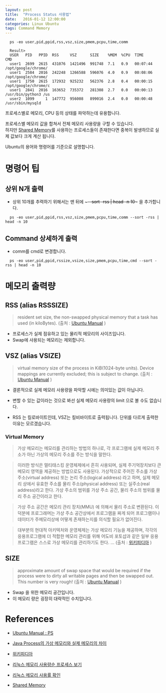 ```yaml
---
layout: post
title:  "Process Status 사용법"
date:   2016-01-12 12:00:00 
categories: Linux Ubuntu
tags: Command Memory
---
```


~~~
  ps -eo user,pid,ppid,rss,vsz,size,pmem,pcpu,time,comm

  Result>
  USER   PID   PPID  RSS     VSZ      SIZE    %MEM  %CPU  TIME      CMD
  user1  2699  2615  431076  1421496  991748  7.1   0.9   00:07:44  /opt/google/chrome/
  user1  2584  2016  242248  1266588  596076  4.0   0.9   00:08:06  /opt/google/chrome/
  user1  1750  2615  172932  925232   562376  2.8   0.4   00:00:15  /opt/google/chrome/c
  user1  2841  2016  163652  735372   281308  2.7   0.0   00:00:13  /usr/bin/python3 /us
  user2  1099     1  147772  956008   899016  2.4   0.0   00:00:48  /usr/sbin/mysqld
~~~

프로세스별로 메모리, CPU 등의 상태를 파악하는데 유용합니다.

프로세스별 메모리 값을 합쳐서 전체 메모리 사용량을 구할 수 있습니다.  
하지만 [Shared Memory](https://ko.wikipedia.org/wiki/%EA%B3%B5%EC%9C%A0_%EB%A9%94%EB%AA%A8%EB%A6%AC)를 사용하는 프로세스들이 존재한다면 중복이 발생하므로 실제 값보다 크게 계산 됩니다.


<!--more-->

Ubuntu의 용어와 명령어를 기준으로 설명합니다.

# 명령어 팁

## 상위 N개 출력
  * 상위 10개를 추력하기 위해서는 맨 뒤에 ~~~--sort -rss | head -n 10~~~ 을 추가합니다.

~~~
  ps -eo user,pid,ppid,rss,vsz,size,pmem,pcpu,time,comm --sort -rss | head -n 10
~~~

## Command 상세하게 출력
  * comm를 cmd로 변경합니다.

~~~
  ps -eo user,pid,ppid,rssize,vsize,size,pmem,pcpu,time,cmd --sort -rss | head -n 10
~~~


# 메모리 출력량

## RSS (alias RSSSIZE)
> resident set size, the non-swapped physical memory that a task has used (in kiloBytes).
> (출처 : [Ubuntu Manual](http://manpages.ubuntu.com/manpages/hardy/man1/ps.1.html) ) 

  * 프로세스가 실제 점유하고 있는 물리적 메모리의 사이즈입니다.
  * Swap에 사용되는 메모리는 제외합니다.

## VSZ (alias VSIZE)
> virtual memory size of the process in KiB(1024-byte units). Device mappings are currently excluded; this is subject to change. 
> (출처 : [Ubuntu Manual](http://manpages.ubuntu.com/manpages/hardy/man1/ps.1.html) ) 

  * 결론적으로 실제 메모리 사용량을 파악할 시에는 의미있는 값이 아닙니다.
  * 변할 수 있는 값이라는 것으로 봐선 실제 메모리 사용량의 limit 으로 볼 수도 없습니다.

  * RSS 는 킬로바이트인데, VSZ는 킬비바이트로 출력됩니다. 단위를 다르게 출력한 이유는 모르겠습니다.

### Virtual Memory

> 가상 메모리는 메모리를 관리하는 방법의 하나로, 각 프로그램에 실제 메모리 주소가 아닌 가상의 메모리 주소를 주는 방식을 말한다.

> 이러한 방식은 멀티태스킹 운영체제에서 흔히 사용되며, 실제 주기억장치보다 큰 메모리 영역을 제공하는 방법으로도 사용된다. 가상적으로 주어진 주소를 가상 주소(virtual address) 또는 논리 주소(logical address) 라고 하며, 실제 메모리 상에서 유효한 주소를 물리 주소(physical address) 또는 실주소(real address)라고 한다. 가상 주소의 범위를 가상 주소 공간, 물리 주소의 범위를 물리 주소 공간이라고 한다.

> 가상 주소 공간은 메모리 관리 장치(MMU) 에 의해서 물리 주소로 변환된다. 
이 덕분에 프로그래머는 가상 주소 공간상에서 프로그램을 짜게 되어 프로그램이나 데이터가 주메모리상에 어떻게 존재하는지를 의식할 필요가 없어진다. 

> 대부분의 현대적 아키텍처와 운영체제는 가상 메모리 기능을 제공하며, 각각의 응용프로그램에 더 적합한 메모리 관리를 위해 어도비 포토샵과 같은 일부 응용 프로그램은 스스로 가상 메모리를 관리하기도 한다.
…
> (출처 : [위키피디아](http://ko.wikipedia.org/wiki/%EA%B0%80%EC%83%81_%EB%A9%94%EB%AA%A8%EB%A6%AC) )

## SIZE
> approximate amount of swap space that would be required if the process were to dirty all writable pages and then be swapped out. This number is very rough!
> (출처 : [Ubuntu Manual](http://manpages.ubuntu.com/manpages/hardy/man1/ps.1.html) ) 

  * Swap 을 위한 메모리 공간입니다.
  * 이 메모리 량은 굉장히 대략적인 수치입니다.

# References
  * [Ubuntu Manual : PS](http://manpages.ubuntu.com/manpages/hardy/man1/ps.1.html)

  * [Java Process의 가상 메모리와 실제 메모리의 차이](http://novathin.kr/24)

  * [위키피디아](http://ko.wikipedia.org/wiki/%EA%B0%80%EC%83%81_%EB%A9%94%EB%AA%A8%EB%A6%AC)

  * [리눅스 메모리 사용량순 프로세스 보기](http://zetawiki.com/wiki/%EB%A6%AC%EB%88%85%EC%8A%A4_%EB%A9%94%EB%AA%A8%EB%A6%AC_%EC%82%AC%EC%9A%A9%EB%9F%89%EC%88%9C_%ED%94%84%EB%A1%9C%EC%84%B8%EC%8A%A4_%EB%B3%B4%EA%B8%B0)

  * [리눅스 메모리 사용률 확인](http://zetawiki.com/wiki/%EB%A6%AC%EB%88%85%EC%8A%A4_%EB%A9%94%EB%AA%A8%EB%A6%AC_%EC%82%AC%EC%9A%A9%EB%A5%A0_%ED%99%95%EC%9D%B8)

  * [Shared Memory](https://ko.wikipedia.org/wiki/%EA%B3%B5%EC%9C%A0_%EB%A9%94%EB%AA%A8%EB%A6%AC)
 

